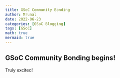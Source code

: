 ```yaml
---
title: GSoC Community Bonding
author: Mrunal
date: 2022-06-23 
categories: [GSoC Blogging]
tags: [GSoC]
math: true
mermaid: true
---
```




## GSoC Community Bonding begins!

Truly excited!




